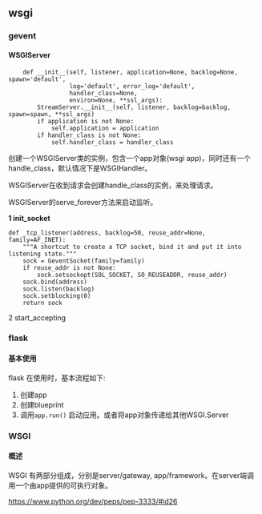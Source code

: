 ## wsgi

### gevent

#### WSGIServer

```
    def __init__(self, listener, application=None, backlog=None, spawn='default',
                 log='default', error_log='default',
                 handler_class=None,
                 environ=None, **ssl_args):
        StreamServer.__init__(self, listener, backlog=backlog, spawn=spawn, **ssl_args)
        if application is not None:
            self.application = application
        if handler_class is not None:
            self.handler_class = handler_class
```

创建一个WSGIServer类的实例，包含一个app对象(wsgi app)，同时还有一个handle_class，默认情况下是WSGIHandler。

WSGIServer在收到请求会创建handle_class的实例，来处理请求。

WSGIServer的serve_forever方法来启动监听。

**1 init_socket**

```
def _tcp_listener(address, backlog=50, reuse_addr=None, family=AF_INET):
    """A shortcut to create a TCP socket, bind it and put it into listening state."""
    sock = GeventSocket(family=family)
    if reuse_addr is not None:
        sock.setsockopt(SOL_SOCKET, SO_REUSEADDR, reuse_addr)
    sock.bind(address)
    sock.listen(backlog)
    sock.setblocking(0)
    return sock
```

2 start_accepting



### flask

#### 基本使用

flask 在使用时，基本流程如下:
1. 创建app
2. 创建blueprint
3. 调用`app.run()` 启动应用。或者将app对象传递给其他WSGI.Server


### WSGI

#### 概述

WSGI 有两部分组成，分别是server/gateway, app/framework。在server端调用一个由app提供的可执行对象。

https://www.python.org/dev/peps/pep-3333/#id26
